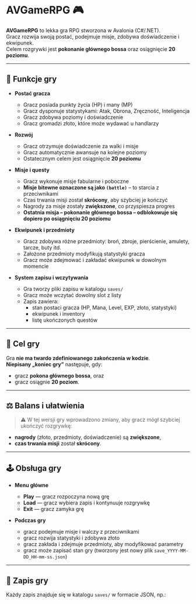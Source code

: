 # AVGameRPG 🎮

**AVGameRPG** to lekka gra RPG stworzona w Avalonia (C#/.NET).  
Gracz rozwija swoją postać, podejmuje misje, zdobywa doświadczenie i ekwipunek.  
Celem rozgrywki jest **pokonanie głównego bossa** oraz osiągnięcie **20 poziomu**.

---

## 🚀 Funkcje gry

- **Postać gracza**
  - Gracz posiada punkty życia (HP) i many (MP)
  - Gracz dysponuje statystykami: Atak, Obrona, Zręczność, Inteligencja
  - Gracz zdobywa poziomy i doświadczenie
  - Gracz gromadzi złoto, które może wydawać u handlarzy

- **Rozwój**
  - Gracz otrzymuje doświadczenie za walki i misje
  - Gracz automatycznie awansuje na kolejne poziomy
  - Ostatecznym celem jest osiągnięcie **20 poziomu**

- **Misje i questy**
  - Gracz wykonuje misje fabularne i poboczne
  - **Misje bitewne oznaczone są jako `(battle)`** – to starcia z przeciwnikami
  - Czas trwania misji został **skrócony**, aby szybciej je kończyć
  - Nagrody za misje zostały **zwiększone**, co przyspiesza progres
  - **Ostatnia misja – pokonanie głównego bossa – odblokowuje się dopiero po osiągnięciu 20 poziomu**

- **Ekwipunek i przedmioty**
  - Gracz zdobywa różne przedmioty: broń, zbroje, pierścienie, amulety, tarcze, buty itd.
  - Założone przedmioty modyfikują statystyki gracza
  - Gracz może zdejmować i zakładać ekwipunek w dowolnym momencie

- **System zapisu i wczytywania**
  - Gra tworzy pliki zapisu w katalogu `saves/`
  - Gracz może wczytać dowolny slot z listy
  - Zapis zawiera:
    - stan postaci gracza (HP, Mana, Level, EXP, złoto, statystyki)
    - ekwipunek i inventory
    - listę ukończonych questów

---

## 🎯 Cel gry

Gra **nie ma twardo zdefiniowanego zakończenia w kodzie**.  
**Niepisany „koniec gry”** następuje, gdy:

- gracz **pokona głównego bossa**, oraz  
- gracz osiągnie **20 poziom**.  

---

## ⚖️ Balans i ułatwienia

> ⚠️ W tej wersji gry wprowadzono zmiany, aby gracz mógł szybciej ukończyć rozgrywkę:

- **nagrody** (złoto, przedmioty, doświadczenie) są **zwiększone**,  
- **czas trwania misji** został **skrócony**.  

---

## 🕹️ Obsługa gry

- **Menu główne**
  - **Play** — gracz rozpoczyna nową grę
  - **Load** — gracz wybiera zapis i kontynuuje rozgrywkę
  - **Exit** — gracz zamyka grę

- **Podczas gry**
  - gracz podejmuje misje i walczy z przeciwnikami
  - gracz rozwija statystyki i zdobywa złoto
  - gracz zakłada i zdejmuje przedmioty, aby modyfikować parametry
  - gracz może zapisać stan gry (tworzony jest nowy plik `save_YYYY-MM-DD_HH-mm-ss.json`)

---

## 📂 Zapis gry

Każdy zapis znajduje się w katalogu `saves/` w formacie JSON, np.:

